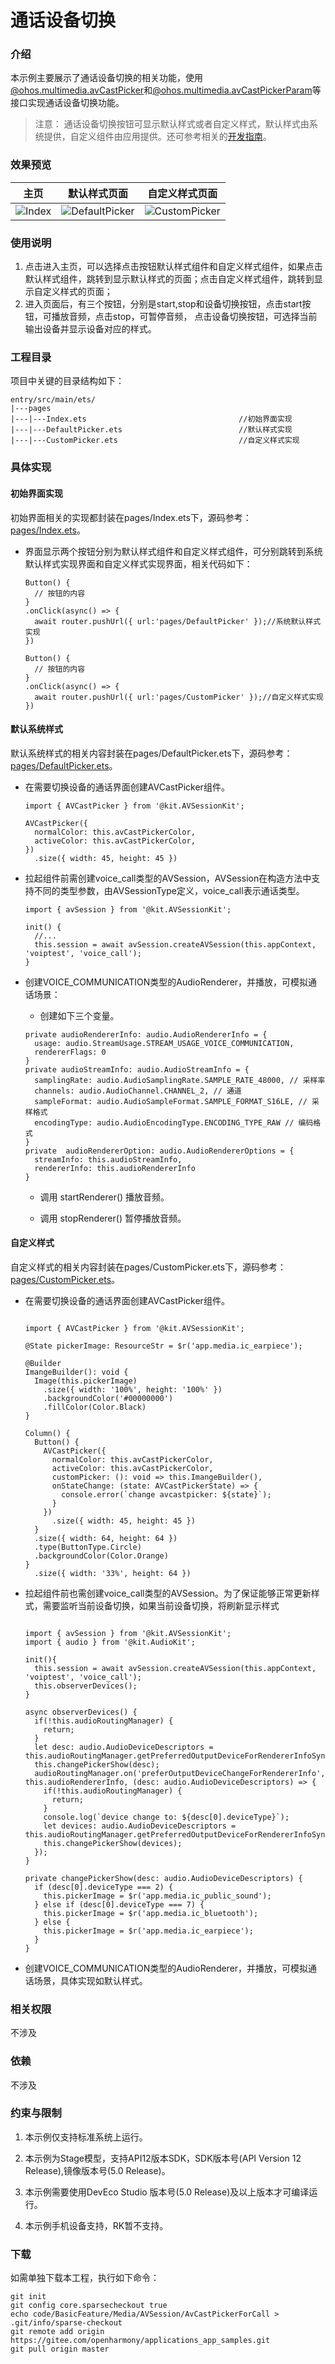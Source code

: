 # 通话设备切换

### 介绍

本示例主要展示了通话设备切换的相关功能，使用[@ohos.multimedia.avCastPicker](https://gitee.com/openharmony/docs/blob/master/zh-cn/application-dev/reference/apis-avsession-kit/ohos-multimedia-avcastpicker.md)和[@ohos.multimedia.avCastPickerParam](https://gitee.com/openharmony/docs/blob/master/zh-cn/application-dev/reference/apis-avsession-kit/js-apis-avCastPickerParam.md)等接口实现通话设备切换功能。

> 注意：
> 通话设备切换按钮可显示默认样式或者自定义样式，默认样式由系统提供，自定义组件由应用提供。还可参考相关的[开发指南](https://gitee.com/openharmony/docs/blob/master/zh-cn/application-dev/media/avsession/using-switch-call-devices.md)。

### 效果预览

| 主页 | 默认样式页面 | 自定义样式页面 |
|-------------------------------- | -------------------------------- | -------------------------------- |
| ![Index](screenshots/device/Index.jpeg) | ![DefaultPicker](screenshots/device/DefaultPicker.jpeg) | ![CustomPicker](screenshots/device/CustomPicker.jpeg) |

### 使用说明

1. 点击进入主页，可以选择点击按钮默认样式组件和自定义样式组件，如果点击默认样式组件，跳转到显示默认样式的页面；点击自定义样式组件，跳转到显示自定义样式的页面；
2. 进入页面后，有三个按钮，分别是start,stop和设备切换按钮，点击start按钮，可播放音频，点击stop，可暂停音频， 点击设备切换按钮，可选择当前输出设备并显示设备对应的样式。

### 工程目录

项目中关键的目录结构如下：

```
entry/src/main/ets/
|---pages
|---|---Index.ets                                  //初始界面实现
|---|---DefaultPicker.ets                          //默认样式实现
|---|---CustomPicker.ets                           //自定义样式实现

```

### 具体实现

#### 初始界面实现

  初始界面相关的实现都封装在pages/Index.ets下，源码参考：[pages/Index.ets](./entry/src/main/ets/pages/Index.ets)。

  * 界面显示两个按钮分别为默认样式组件和自定义样式组件，可分别跳转到系统默认样式实现界面和自定义样式实现界面，相关代码如下：

    ```ets
    Button() {
      // 按钮的内容
    }
    .onClick(async() => {
      await router.pushUrl({ url:'pages/DefaultPicker' });//系统默认样式实现
    })

    Button() {
      // 按钮的内容
    }
    .onClick(async() => {
      await router.pushUrl({ url:'pages/CustomPicker' });//自定义样式实现
    })
    ```
#### 默认系统样式

  默认系统样式的相关内容封装在pages/DefaultPicker.ets下，源码参考：[pages/DefaultPicker.ets](./entry/src/main/ets/pages/DefaultPicker.ets)。

  * 在需要切换设备的通话界面创建AVCastPicker组件。

    ```ets
    import { AVCastPicker } from '@kit.AVSessionKit';
    
    AVCastPicker({
      normalColor: this.avCastPickerColor,
      activeColor: this.avCastPickerColor,
    })
      .size({ width: 45, height: 45 })
    ```

  * 拉起组件前需创建voice_call类型的AVSession，AVSession在构造方法中支持不同的类型参数，由AVSessionType定义，voice_call表示通话类型。

    ```ets
    import { avSession } from '@kit.AVSessionKit';

    init() {
      //...
      this.session = await avSession.createAVSession(this.appContext, 'voiptest', 'voice_call');
    }
    ```

  * 创建VOICE_COMMUNICATION类型的AudioRenderer，并播放，可模拟通话场景：

    * 创建如下三个变量。

    ```ets
    private audioRendererInfo: audio.AudioRendererInfo = {
      usage: audio.StreamUsage.STREAM_USAGE_VOICE_COMMUNICATION,
      rendererFlags: 0
    }
    private audioStreamInfo: audio.AudioStreamInfo = {
      samplingRate: audio.AudioSamplingRate.SAMPLE_RATE_48000, // 采样率
      channels: audio.AudioChannel.CHANNEL_2, // 通道
      sampleFormat: audio.AudioSampleFormat.SAMPLE_FORMAT_S16LE, // 采样格式
      encodingType: audio.AudioEncodingType.ENCODING_TYPE_RAW // 编码格式
    }
    private  audioRendererOption: audio.AudioRendererOptions = {
      streamInfo: this.audioStreamInfo,
      rendererInfo: this.audioRendererInfo
    }
    ``` 
    
    * 调用 startRenderer() 播放音频。

    * 调用 stopRenderer() 暂停播放音频。

#### 自定义样式

  自定义样式的相关内容封装在pages/CustomPicker.ets下，源码参考：[pages/CustomPicker.ets](./entry/src/main/ets/pages/CustomPicker.ets)。

  * 在需要切换设备的通话界面创建AVCastPicker组件。

    ```ets

    import { AVCastPicker } from '@kit.AVSessionKit';

    @State pickerImage: ResourceStr = $r('app.media.ic_earpiece');

    @Builder
    ImangeBuilder(): void {
      Image(this.pickerImage)
        .size({ width: '100%', height: '100%' })
        .backgroundColor('#00000000')
        .fillColor(Color.Black)
    }
    
    Column() {
      Button() {
        AVCastPicker({
          normalColor: this.avCastPickerColor,
          activeColor: this.avCastPickerColor,
          customPicker: (): void => this.ImangeBuilder(),
          onStateChange: (state: AVCastPickerState) => {
            console.error(`change avcastpicker: ${state}`);
          }
        })
          .size({ width: 45, height: 45 })
      }
      .size({ width: 64, height: 64 })
      .type(ButtonType.Circle)
      .backgroundColor(Color.Orange)
    }
      .size({ width: '33%', height: 64 })

    ```

  * 拉起组件前也需创建voice_call类型的AVSession。为了保证能够正常更新样式，需要监听当前设备切换，如果当前设备切换，将刷新显示样式

    ```ets

    import { avSession } from '@kit.AVSessionKit';
    import { audio } from '@kit.AudioKit';

    init(){
      this.session = await avSession.createAVSession(this.appContext, 'voiptest', 'voice_call');
      this.observerDevices();
    }

    async observerDevices() {
      if(!this.audioRoutingManager) {
        return;
      }
      let desc: audio.AudioDeviceDescriptors = this.audioRoutingManager.getPreferredOutputDeviceForRendererInfoSync(this.audioRendererInfo);
      this.changePickerShow(desc);
      audioRoutingManager.on('preferOutputDeviceChangeForRendererInfo', this.audioRendererInfo, (desc: audio.AudioDeviceDescriptors) => {
        if(!this.audioRoutingManager) {
          return;
        }
        console.log(`device change to: ${desc[0].deviceType}`);
        let devices: audio.AudioDeviceDescriptors = this.audioRoutingManager.getPreferredOutputDeviceForRendererInfoSync(this.audioRendererInfo);
        this.changePickerShow(devices);
      });
    }

    private changePickerShow(desc: audio.AudioDeviceDescriptors) {
      if (desc[0].deviceType === 2) {
        this.pickerImage = $r('app.media.ic_public_sound');
      } else if (desc[0].deviceType === 7) {
        this.pickerImage = $r('app.media.ic_bluetooth');
      } else {
        this.pickerImage = $r('app.media.ic_earpiece');
      }
    }
    
    ```

  * 创建VOICE_COMMUNICATION类型的AudioRenderer，并播放，可模拟通话场景，具体实现如默认样式。

### 相关权限

不涉及

### 依赖

不涉及

### 约束与限制

1. 本示例仅支持标准系统上运行。

2. 本示例为Stage模型，支持API12版本SDK，SDK版本号(API Version 12 Release),镜像版本号(5.0 Release)。

3. 本示例需要使用DevEco Studio 版本号(5.0 Release)及以上版本才可编译运行。

4. 本示例手机设备支持，RK暂不支持。

### 下载

如需单独下载本工程，执行如下命令：

```
git init
git config core.sparsecheckout true
echo code/BasicFeature/Media/AVSession/AvCastPickerForCall > .git/info/sparse-checkout
git remote add origin https://gitee.com/openharmony/applications_app_samples.git
git pull origin master
```
